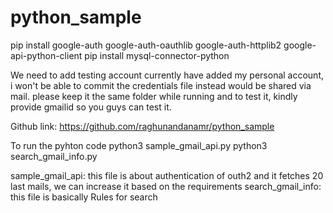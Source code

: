 # python_sample

pip install google-auth google-auth-oauthlib google-auth-httplib2 google-api-python-client
pip install mysql-connector-python

We need to add testing account currently have added my personal account, i won't be able to commit the credentials file instead would be shared via mail. please keep it the same folder while running and to test it, kindly provide gmailid so you guys can test it.

Github link: https://github.com/raghunandanamr/python_sample

To run the pyhton code 
python3 sample_gmail_api.py
python3 search_gmail_info.py

sample_gmail_api: this file is about authentication of outh2 and it fetches 20 last mails, we can increase it based on the requirements
search_gmail_info: this file is basically Rules for search
